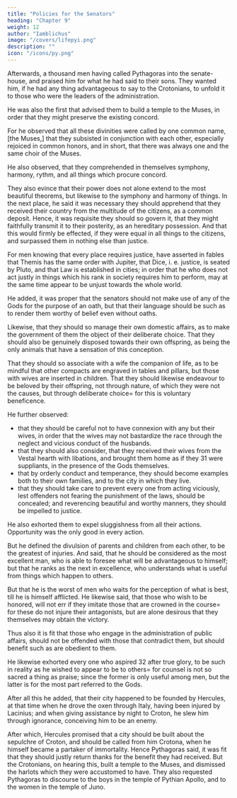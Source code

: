 ```yaml
---
title: "Policies for the Senators"
heading: "Chapter 9"
weight: 12
author: "Iamblichus"
image: "/covers/lifepyi.png"
description: ""
icon: "/icons/py.png"
---
```




Afterwards, a thousand men having called Pythagoras into the senate-house, and praised him for what he had said to their sons. They wanted him, if he had any thing advantageous to say to the Crotonians, to unfold it to those who were the leaders of the administration. 

He was also the first that advised them to build a temple to the Muses, in order that they might preserve the existing concord. 

For he observed that all these divinities were called by one common name, [the Muses,] that they subsisted in conjunction with each other, especially rejoiced in common honors, and in short, that there was always one and the same choir of the Muses. 

He also observed, that they comprehended in themselves symphony, harmony, rythm, and all things which procure concord. 

They also evince that their power does not alone extend to the most beautiful theorems, but likewise to the symphony and harmony of things. In the next place, he said it was necessary they should apprehend that they received their country from the multitude of the citizens, as a common deposit. Hence, it was requisite they should so govern it, that they might faithfully transmit it to their posterity, as an hereditary possession. And that this would firmly be effected, if they were equal in all things to the citizens, and surpassed them in nothing else than justice. 

For men knowing that every place requires justice, have asserted in fables that Themis has the same order with Jupiter, that Dice, i. e. justice, is seated by Pluto, and that Law is established in cities; in order that he who does not act justly in things which his rank in society requires him to perform, may at the same time appear to be unjust towards the whole world. 

He added, it was proper that the senators should not make use of any of the Gods for the purpose of an oath, but that their language should be such as to render them worthy of belief even without oaths. 

Likewise, that they should so manage their own domestic affairs, as to make the government of them the object of their deliberate choice. That they should also be genuinely disposed towards their own offspring, as being the only animals that have a sensation of this conception.

That they should so associate with a wife the companion of life, as to be mindful that other compacts are engraved in tables and pillars, but those with wives are inserted in children. That they should likewise endeavour to be beloved by their offspring, not through nature, of which they were not the causes, but through deliberate choice= for this is voluntary beneficence.

He further observed:
- that they should be careful not to have connexion with any but their wives, in order that the wives may not bastardize the race through the neglect and vicious conduct of the husbands. 
- that they should also consider, that they received their wives from the Vestal hearth with libations, and brought them home as if they 31 were suppliants, in the presence of the Gods themselves. 
- that by orderly conduct and temperance, they should become examples both to their own families, and to the city in which they live. 
- that they should take care to prevent every one from acting viciously, lest offenders not fearing the punishment of the laws, should be concealed; and reverencing beautiful and worthy manners, they should be impelled to justice. 

He also exhorted them to expel sluggishness from all their actions. Opportunity was the only good in every action. 

But he defined the divulsion of parents and children from each other, to be the greatest of injuries. And said, that he should be considered as the most excellent man, who is able to foresee what will be advantageous to himself; but that he ranks as the next in excellence, who understands what is useful from things which happen to others. 

But that he is the worst of men who waits for the perception of what is best, till he is himself afflicted. He likewise said, that those who wish to be honored, will not err if they imitate those that are crowned in the course= for these do not injure their antagonists, but are alone desirous that they themselves may obtain the victory. 

Thus also it is fit that those who engage in the administration of public affairs, should not be offended with those that contradict them, but should benefit such as are obedient to them.

He likewise exhorted every one who aspired 32 after true glory, to be such in reality as he wished to appear to be to others= for counsel is not so sacred a thing as praise; since the former is only useful among men, but the latter is for the most part referred to the Gods. 

After all this he added, that their city happened to be founded by Hercules, at that time when he drove the oxen through Italy, having been injured by Lacinius; and when giving assistance by night to Croton, he slew him through ignorance, conceiving him to be an enemy. 

After which, Hercules promised that a city should be built about the sepulchre of Croton, and should be called from him Crotona, when he himself became a partaker of immortality. Hence Pythagoras said, it was fit that they should justly return thanks for the benefit they had received. But the Crotonians, on hearing this, built a temple to the Muses, and dismissed the harlots which they were accustomed to have. They also requested Pythagoras to discourse to the boys in the temple of Pythian Apollo, and to the women in the temple of Juno.
